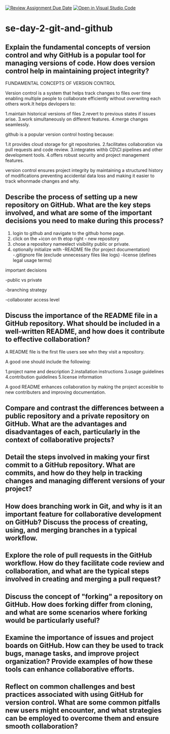 [![Review Assignment Due Date](https://classroom.github.com/assets/deadline-readme-button-22041afd0340ce965d47ae6ef1cefeee28c7c493a6346c4f15d667ab976d596c.svg)](https://classroom.github.com/a/8wgCKhpZ)
[![Open in Visual Studio Code](https://classroom.github.com/assets/open-in-vscode-2e0aaae1b6195c2367325f4f02e2d04e9abb55f0b24a779b69b11b9e10269abc.svg)](https://classroom.github.com/online_ide?assignment_repo_id=18443593&assignment_repo_type=AssignmentRepo)
# se-day-2-git-and-github
## Explain the fundamental concepts of version control and why GitHub is a popular tool for managing versions of code. How does version control help in maintaining project integrity?

FUNDAMENTAL CONCEPTS OF VERSION CONTROL

Version control is a system that helps track changes to files over time enabling multiple people to collaborate efficiently without overwritng each others work.It helps devlopers to:

1.maintain historical versions of files 
2.revert to previous states if issues arise.
3.work simultaneously on different features.
4.merge changes seamlessly.

github is a popular version control hosting because:

1.it provides cloud storage for git repositories.
2.facilitates collaboration via pull requests and code review.
3.integrates withb CD\CI pipelines and other development tools.
4.offers robust security and project management features.

version control ensures project integrity by maintaining a structured history of modifications preventing accidental data loss and making it easier to track whonmade changes and why.




## Describe the process of setting up a new repository on GitHub. What are the key steps involved, and what are some of the important decisions you need to make during this process?


1. login to github and navigate to the github home page.
2. click on the +icon on th etop right - new repository
3. chose a repository nameelect visibility public or private.
4. optionally initialize with
  -README file (for project documentation)
   -.gitignore file (exclude unnecessary files like logs)
   -license (defines legal usage terms)


important decisions

-public vs private

-branching strategy

-collaborater access level


## Discuss the importance of the README file in a GitHub repository. What should be included in a well-written README, and how does it contribute to effective collaboration?


A README  file is the first file users see whn they visit a repository.

 A good one should include the following:

 1.project name and description
 2.installation instructions
 3.usage guidelines
 4.contribution guidelines
 5.license information

A good README enhances collaboration by making the project accesible to new contributers and improving documentation.


 

## Compare and contrast the differences between a public repository and a private repository on GitHub. What are the advantages and disadvantages of each, particularly in the context of collaborative projects?


## Detail the steps involved in making your first commit to a GitHub repository. What are commits, and how do they help in tracking changes and managing different versions of your project?

## How does branching work in Git, and why is it an important feature for collaborative development on GitHub? Discuss the process of creating, using, and merging branches in a typical workflow.

## Explore the role of pull requests in the GitHub workflow. How do they facilitate code review and collaboration, and what are the typical steps involved in creating and merging a pull request?

## Discuss the concept of "forking" a repository on GitHub. How does forking differ from cloning, and what are some scenarios where forking would be particularly useful?

## Examine the importance of issues and project boards on GitHub. How can they be used to track bugs, manage tasks, and improve project organization? Provide examples of how these tools can enhance collaborative efforts.

## Reflect on common challenges and best practices associated with using GitHub for version control. What are some common pitfalls new users might encounter, and what strategies can be employed to overcome them and ensure smooth collaboration?

